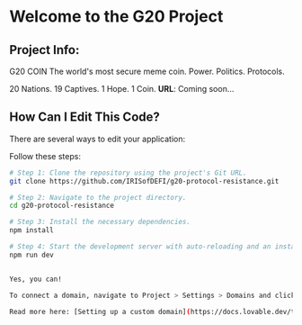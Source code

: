 # Welcome to the G20 Project

## Project Info: 
G20 COIN
The world's most secure meme coin. Power. Politics. Protocols.

20 Nations. 19 Captives. 1 Hope. 1 Coin.
**URL**: Coming soon...

## How Can I Edit This Code?

There are several ways to edit your application:

Follow these steps:

```sh
# Step 1: Clone the repository using the project's Git URL.
git clone https://github.com/IRISofDEFI/g20-protocol-resistance.git

# Step 2: Navigate to the project directory.
cd g20-protocol-resistance

# Step 3: Install the necessary dependencies.
npm install

# Step 4: Start the development server with auto-reloading and an instant preview.
npm run dev


Yes, you can!

To connect a domain, navigate to Project > Settings > Domains and click Connect Domain.

Read more here: [Setting up a custom domain](https://docs.lovable.dev/tips-tricks/custom-domain#step-by-step-guide)
